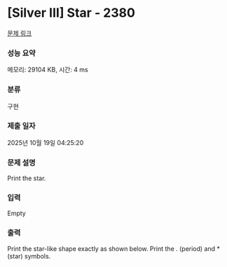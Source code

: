 # [Silver III] Star - 2380 

[문제 링크](https://www.acmicpc.net/problem/2380) 

### 성능 요약

메모리: 29104 KB, 시간: 4 ms

### 분류

구현

### 제출 일자

2025년 10월 19일 04:25:20

### 문제 설명

<p>Print the star.</p>

### 입력 

 Empty

### 출력 

 <p>Print the star-like shape exactly as shown below. Print the . (period) and * (star) symbols.</p>

